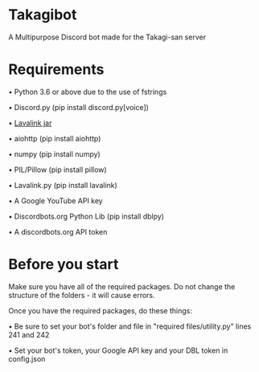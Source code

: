 # Takagibot
A Multipurpose Discord bot made for the Takagi-san server

# Requirements
• Python 3.6 or above due to the use of fstrings

• Discord.py (pip install discord.py[voice])

• [Lavalink jar](https://github.com/Frederikam/Lavalink/releases)

• aiohttp (pip install aiohttp)

• numpy (pip install numpy)

• PIL/Pillow (pip install pillow)

• Lavalink.py (pip install lavalink)

• A Google YouTube API key

• Discordbots.org Python Lib (pip install dblpy)

• A discordbots.org API token


# Before you start
Make sure you have all of the required packages. Do not change the structure of the folders - it will cause errors.

Once you have the required packages, do these things:

• Be sure to set your bot's folder and file in "required files/utility.py" lines 241 and 242

• Set your bot's token, your Google API key and your DBL token in config.json
